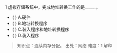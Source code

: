 1
虚拟存储系统中，完成地址转换工作的是_____ 。
- ( ) A.硬件 
- ( ) B.地址转换程序 
- ( ) C.装入程序和地址转换程序 
- ( ) D.装入程序

> 知识点：连续内存分配。
> 出处：网络
> 难度：1
> 解释
